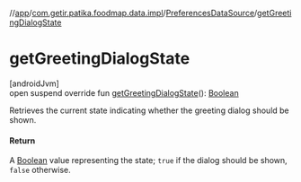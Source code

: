 //[app](../../../index.md)/[com.getir.patika.foodmap.data.impl](../index.md)/[PreferencesDataSource](index.md)/[getGreetingDialogState](get-greeting-dialog-state.md)

# getGreetingDialogState

[androidJvm]\
open suspend override fun [getGreetingDialogState](get-greeting-dialog-state.md)(): [Boolean](https://kotlinlang.org/api/latest/jvm/stdlib/kotlin/-boolean/index.html)

Retrieves the current state indicating whether the greeting dialog should be shown.

#### Return

A [Boolean](https://kotlinlang.org/api/latest/jvm/stdlib/kotlin/-boolean/index.html) value representing the state; `true` if the dialog should be shown,     `false` otherwise.
